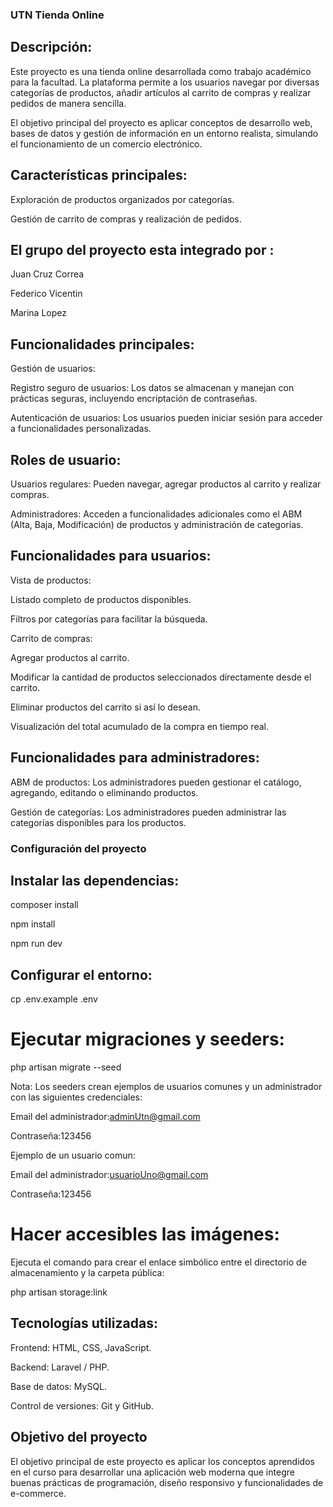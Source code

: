 ### UTN Tienda Online

## Descripción:

Este proyecto es una tienda online desarrollada como trabajo académico para la facultad. La plataforma permite a los usuarios navegar por diversas categorías de productos, añadir artículos al carrito de compras y realizar pedidos de manera sencilla.

El objetivo principal del proyecto es aplicar conceptos de desarrollo web, bases de datos y gestión de información en un entorno realista, simulando el funcionamiento de un comercio electrónico.

## Características principales:

Exploración de productos organizados por categorías.

Gestión de carrito de compras y realización de pedidos.

## El grupo del proyecto esta integrado por :

Juan Cruz Correa

Federico Vicentin

Marina Lopez

## Funcionalidades principales:

Gestión de usuarios:

Registro seguro de usuarios: Los datos se almacenan y manejan con prácticas seguras, incluyendo encriptación de contraseñas.

Autenticación de usuarios: Los usuarios pueden iniciar sesión para acceder a funcionalidades personalizadas.

## Roles de usuario:

Usuarios regulares: Pueden navegar, agregar productos al carrito y realizar compras.

Administradores: Acceden a funcionalidades adicionales como el ABM (Alta, Baja, Modificación) de productos y administración de categorías.

## Funcionalidades para usuarios:

Vista de productos:

Listado completo de productos disponibles.

Filtros por categorías para facilitar la búsqueda.

Carrito de compras:

Agregar productos al carrito.

Modificar la cantidad de productos seleccionados directamente desde el carrito.

Eliminar productos del carrito si así lo desean.

Visualización del total acumulado de la compra en tiempo real.

## Funcionalidades para administradores:

ABM de productos: Los administradores pueden gestionar el catálogo, agregando, editando o eliminando productos.

Gestión de categorías: Los administradores pueden administrar las categorías disponibles para los productos.

### Configuración del proyecto

## Instalar las dependencias:

composer install

npm install

npm run dev

## Configurar el entorno:

cp .env.example .env

# Ejecutar migraciones y seeders:

php artisan migrate --seed

Nota: Los seeders crean ejemplos de usuarios comunes y un administrador con las siguientes credenciales:

Email del administrador:adminUtn@gmail.com

Contraseña:123456

Ejemplo de un usuario comun:

Email del administrador:usuarioUno@gmail.com

Contraseña:123456

# Hacer accesibles las imágenes:

Ejecuta el comando para crear el enlace simbólico entre el directorio de almacenamiento y la carpeta pública:

php artisan storage:link

## Tecnologías utilizadas:

Frontend: HTML, CSS, JavaScript.

Backend: Laravel / PHP.

Base de datos: MySQL.

Control de versiones: Git y GitHub.

## Objetivo del proyecto

El objetivo principal de este proyecto es aplicar los conceptos aprendidos en el curso para desarrollar una aplicación web moderna que integre buenas prácticas de programación, diseño responsivo y funcionalidades de e-commerce.
